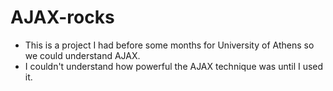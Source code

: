 # AJAX-rocks
- This is a project I had before some months for University of Athens so we could understand AJAX.
- I couldn't understand how powerful the AJAX technique was until I used it.
